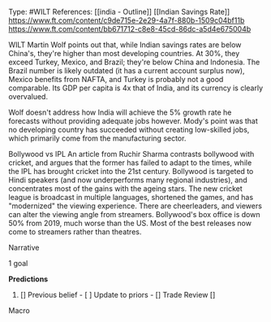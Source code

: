 Type: #WILT 
References: [[india - Outline]] [[Indian Savings Rate]]
https://www.ft.com/content/c9de715e-2e29-4a7f-880b-1509c04bf11b
https://www.ft.com/content/bb671712-c8e8-45cd-86dc-a5d4e675004b

WILT
Martin Wolf points out that, while Indian savings rates are below China's, they're higher than most developing countries. At 30%, they exceed Turkey, Mexico, and Brazil; they're below China and Indonesia. The Brazil number is likely outdated (it has a current account surplus now), Mexico benefits from NAFTA, and Turkey is probably not a good comparable. Its GDP per capita is 4x that of India, and its currency is clearly overvalued.

Wolf doesn't address how India will achieve the 5% growth rate he forecasts without providing adequate jobs however. Mody's point was that no developing country has succeeded without creating low-skilled jobs, which primarily come from the manufacturing sector. 

Bollywood vs IPL
An article from Ruchir Sharma contrasts bollywood with cricket, and argues that the former has failed to adapt to the times, while the IPL has brought cricket into the 21st century. Bollywood is targeted to Hindi speakers (and now underperforms many regional industries), and concentrates most of the gains with the ageing stars. The new cricket league is broadcast in multiple languages, shortened the games, and has "modernized" the viewing experience. There are cheerleaders, and viewers can alter the viewing angle from streamers. Bollywood's box office is down 50% from 2019, much worse than the US. Most of the best releases now come to streamers rather than theatres. 


Narrative

1 goal


**Predictions**

1) []
Previous belief - 
[ ]
Update to priors - 
[]
Trade Review
[]





Macro
